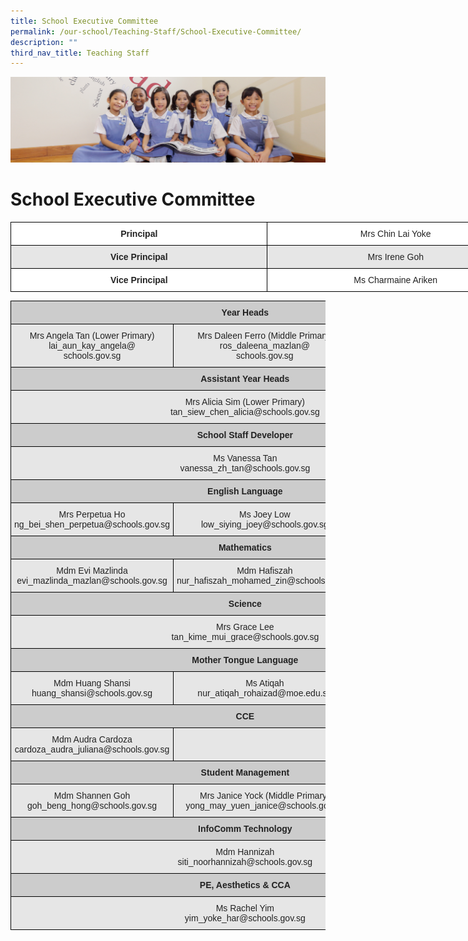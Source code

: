 ```yaml
---
title: School Executive Committee
permalink: /our-school/Teaching-Staff/School-Executive-Committee/
description: ""
third_nav_title: Teaching Staff
---
```

![](/images/UsefulVideos.jpg)

School Executive Committee
==========================

<style type="text/css">
.tg  {border-collapse:collapse;border-spacing:0;}
.tg td{border-color:black;border-style:solid;border-width:1px;font-family:Arial, sans-serif;font-size:14px;
  overflow:hidden;padding:10px 5px;word-break:normal;}
.tg th{border-color:black;border-style:solid;border-width:1px;font-family:Arial, sans-serif;font-size:14px;
  font-weight:normal;overflow:hidden;padding:10px 5px;word-break:normal;}
.tg .tg-4ufn{background-color:#FFF;color:#222;font-weight:bold;text-align:center;vertical-align:top}
.tg .tg-a3j2{background-color:#FFF;color:#222;text-align:center;vertical-align:middle}
.tg .tg-pr30{background-color:#E6E6E6;color:#222;font-weight:bold;text-align:center;vertical-align:top}
.tg .tg-gj5f{background-color:#E6E6E6;color:#222;text-align:center;vertical-align:middle}
</style>
<table class="tg" style="undefined;table-layout: fixed; width: 822px">
<colgroup>
<col style="width: 411px">
<col style="width: 411px">
</colgroup>
<thead>
  <tr>
    <th class="tg-4ufn"><span style="font-weight:bold">Principal</span> </th>
    <th class="tg-a3j2">Mrs Chin Lai Yoke</th>
  </tr>
</thead>
<tbody>
  <tr>
    <td class="tg-pr30"><span style="font-weight:bold">Vice Principal</span></td>
    <td class="tg-gj5f">Mrs Irene Goh</td>
  </tr>
  <tr>
    <td class="tg-4ufn"><span style="font-weight:bold">Vice Principal</span></td>
    <td class="tg-a3j2">Ms Charmaine Ariken</td>
  </tr>
</tbody>
</table>


<style type="text/css">
.tg  {border-collapse:collapse;border-spacing:0;}
.tg td{border-color:black;border-style:solid;border-width:1px;font-family:Arial, sans-serif;font-size:14px;
  overflow:hidden;padding:10px 5px;word-break:normal;}
.tg th{border-color:black;border-style:solid;border-width:1px;font-family:Arial, sans-serif;font-size:14px;
  font-weight:normal;overflow:hidden;padding:10px 5px;word-break:normal;}
.tg .tg-1qpi{background-color:#CCC;color:#222;font-weight:bold;text-align:center;vertical-align:top}
.tg .tg-gj5f{background-color:#E6E6E6;color:#222;text-align:center;vertical-align:middle}
</style>
<table class="tg">
<thead>
  <tr>
    <th class="tg-1qpi" colspan="3"><span style="font-weight:bold">Year Heads</span></th>
  </tr>
</thead>
<tbody>
  <tr>
    <td class="tg-gj5f">Mrs Angela Tan (Lower Primary)<br>lai_aun_kay_angela@<br>schools.gov.sg</td>
    <td class="tg-gj5f">Mrs Daleen Ferro (Middle Primary)<br>ros_daleena_mazlan@<br>schools.gov.sg</td>
    <td class="tg-gj5f">Ms Teoh Pei Pei<br>(Upper Primary)<br>teoh_pei_pei@schools.gov.sg</td>
  </tr>
  <tr>
    <td class="tg-1qpi" colspan="3"><span style="font-weight:bold">Assistant Year Heads</span></td>
  </tr>
  <tr>
    <td class="tg-gj5f" colspan="3">Mrs Alicia Sim (Lower Primary)<br>tan_siew_chen_alicia@schools.gov.sg</td>
  </tr>
  <tr>
    <td class="tg-1qpi" colspan="3"><span style="font-weight:bold">School Staff Developer</span></td>
  </tr>
  <tr>
    <td class="tg-gj5f" colspan="3">Ms Vanessa Tan<br>vanessa_zh_tan@schools.gov.sg</td>
  </tr>
  <tr>
    <td class="tg-1qpi" colspan="3"><span style="font-weight:bold">English Language</span></td>
  </tr>
  <tr>
    <td class="tg-gj5f">Mrs Perpetua Ho<br>ng_bei_shen_perpetua@schools.gov.sg</td>
    <td class="tg-gj5f">Ms Joey Low<br>low_siying_joey@schools.gov.sg</td>
    <td class="tg-gj5f"></td>
  </tr>
  <tr>
    <td class="tg-1qpi" colspan="3"><span style="font-weight:bold">Mathematics</span></td>
  </tr>
  <tr>
    <td class="tg-gj5f">Mdm Evi Mazlinda<br>evi_mazlinda_mazlan@schools.gov.sg</td>
    <td class="tg-gj5f">Mdm Hafiszah<br>nur_hafiszah_mohamed_zin@schools.gov.sg</td>
    <td class="tg-gj5f"></td>
  </tr>
  <tr>
    <td class="tg-1qpi" colspan="3"><span style="font-weight:bold">Science</span></td>
  </tr>
  <tr>
    <td class="tg-gj5f" colspan="3">Mrs Grace Lee<br>tan_kime_mui_grace@schools.gov.sg</td>
  </tr>
  <tr>
    <td class="tg-1qpi" colspan="3"><span style="font-weight:bold">Mother Tongue Language</span></td>
  </tr>
  <tr>
    <td class="tg-gj5f">Mdm Huang Shansi<br>huang_shansi@schools.gov.sg</td>
    <td class="tg-gj5f">Ms Atiqah<br>nur_atiqah_rohaizad@moe.edu.sg</td>
    <td class="tg-gj5f"></td>
  </tr>
  <tr>
    <td class="tg-1qpi" colspan="3"><span style="font-weight:bold">CCE</span></td>
  </tr>
  <tr>
    <td class="tg-gj5f">Mdm Audra Cardoza<br>cardoza_audra_juliana@schools.gov.sg</td>
    <td class="tg-gj5f"></td>
    <td class="tg-gj5f"></td>
  </tr>
  <tr>
    <td class="tg-1qpi" colspan="3"><span style="font-weight:bold">Student Management</span></td>
  </tr>
  <tr>
    <td class="tg-gj5f">Mdm Shannen Goh<br>goh_beng_hong@schools.gov.sg</td>
    <td class="tg-gj5f">Mrs Janice Yock (Middle Primary)<br>yong_may_yuen_janice@schools.gov.sg</td>
    <td class="tg-gj5f"></td>
  </tr>
  <tr>
    <td class="tg-1qpi" colspan="3"><span style="font-weight:bold">InfoComm Technology</span></td>
  </tr>
  <tr>
    <td class="tg-gj5f" colspan="3">Mdm Hannizah<br>siti_noorhannizah@schools.gov.sg</td>
  </tr>
  <tr>
    <td class="tg-1qpi" colspan="3"><span style="font-weight:bold">PE, Aesthetics &amp; CCA</span></td>
  </tr>
  <tr>
    <td class="tg-gj5f" colspan="3">Ms Rachel Yim<br>yim_yoke_har@schools.gov.sg</td>
  </tr>
</tbody>
</table>